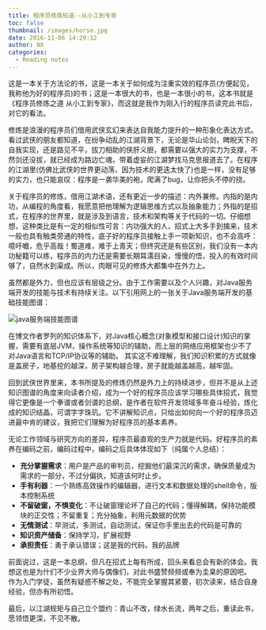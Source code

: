 ```yaml
---
title: 程序员修炼知道--从小工到专家
toc: false
thumbnail: /images/horse.jpg
date: 2016-11-06 14:29:12
author: NX
categories:
  - Reading notes
---
```


这是一本关于方法论的书，这是一本关于如何成为注重实效的程序员(方便起见，我称他为好的程序员)的书；这是一本很大的书，也是一本很小的书，这本书就是《程序员修炼之道 从小工到专家》，而这就是我作为刚入行的程序员读完此书后，对它的看法。

<!-- more -->

修炼是浪漫的程序员们借用武侠玄幻来表达自我能力提升的一种形象化表达方式。看过武侠的朋友都知道，在纷争动乱的江湖背景下，无论是华山论剑，睥睨天下的自我实现，还是路见不平，拔刀相助的侠肝义胆，都需要以强大的实力为支撑，不然剑还没拔，就已经成为路边亡魂，带着虚妄的江湖梦找马克思报道去了。在程序的江湖里(仿佛比武侠的世界更动荡，因为技术的更迭太快了)也是一样，没有足够的实力，也只能哀叹：程序是一袭华美的袍，爬满了bug，让你把头不停的挠。

关于程序员的修炼，借用江湖术语，还有更近一步的描述：内外兼修。内指的是内功，从编程的角度看，我愿意把他理解为逻辑思维方式以及抽象能力；外指的是招式，在程序的世界里，就是涉及到语言，技术和架构等关于代码的一切。仔细想想，这种类比是有一定的相似性可言：内功强大的人，招式上大多手到擒来，技术一般也具有触类旁通的特性，底子好的程序员接触上手一项新知识，也不会高呼：噫吁嚱，危乎高哉！蜀道难，难于上青天；但终究还是有些区别，我们没有一本内功秘籍可以练，程序员的内力还是需要长期耳濡目染，慢慢的悟，投入的有效时间够了，自然水到渠成。所以，肉眼可见的修炼大都集中在外力上。

虽然都是外力，但也应该有层级之分。由于工作需要以及个人兴趣，对Java服务端开发的技能与技术有持续关注。以下引用网上的一张关于Java服务端开发的基础技能图谱：

![java服务端技能图谱](knowleagemap.jpg)

在博文作者罗列的知识体系下，对Java核心概念(对象模型和接口设计)知识的掌握，需要有底层JVM，操作系统等知识的辅助，而上层的网络应用框架也少不了对Java语言和TCP/IP协议等的辅助。
其实这不难理解，我们知识积累的方式就像是盖房子，地基挖的越深，房子架构越合理，房子就能越盖越高，越牢固。

回到武侠世界里来，本书所提及的修炼仍然是外力上的持续进步，但并不是从上述知识图谱的角度来向读者介绍，成为一个好的程序员应该学习哪些具体招式，我觉得它更像是一个拳谱或者剑谱的总纲，是作者在软件开发领域多年奋斗经验，炼化成的知识结晶，可谓字字珠玑。它不讲解知识点，只给出如何向一个好的程序员迈进最中肯的建议，我把它们理解为好程序员的基本素养。

无论工作领域与研究方向的差异，程序员最直观的生产力就是代码。好程序员的素养在编码之前，编码过程中，编码之后具体体现如下（纯属个人总结）：

- **充分掌握需求**：用户是产品的审判员，挖掘他们最深沉的需求，确保质量成为需求的一部分，不过分偏执，知道该何时止步。
- **手有利器**：一个熟练高效操作的编辑器，进行文本和数据处理的shell命令，版本控制系统
- **不留破窗，不惧变化**：不让破窗理论坏了自己的代码；懂得解耦，保持功能模块的正交性；不留重复；充分抽象，利用元数据的优势
- **无情测试**：早测试，多测试，自动测试，保证你手里出去的代码是可靠的
- **知识资产储备**：保持学习，扩展视野
- **承担责任**：勇于承认错误；这是我的代码，我的品牌

前面说过，这是一本总纲，但凡在招式上每有所成，回头来看总会有新的体会。我想这也是为什们不少业界大师与偶像们，对此书盛赞频频或奉为圭臬的原因吧。
作为入门学徒，虽然有疑惑不解之处，不能完全掌握其紧要，初次读来，结合自身经验，但亦有所初悟。

最后，以江湖规矩与自己立个盟约：青山不改，绿水长流，两年之后，重读此书，愿领悟更深，不见不散。
